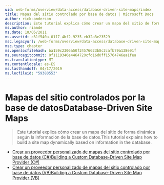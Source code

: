 ```yaml
---
uid: web-forms/overview/data-access/database-driven-site-maps/index
title: Mapas del sitio controlado por base de datos | Microsoft Docs
author: rick-anderson
description: Este tutorial explica cómo crear un mapa del sitio de forma dinámica según la información de la base de datos.
ms.author: riande
ms.date: 10/05/2011
ms.assetid: c31f540a-0117-4bf2-9235-eb32a3e23529
msc.legacyurl: /web-forms/overview/data-access/database-driven-site-maps
msc.type: chapter
ms.openlocfilehash: ba159c2306a50f24576623b8c2cafb79a138e91f
ms.sourcegitcommit: 0f1119340e4464720cfd16d0ff15764746ea1fea
ms.translationtype: MT
ms.contentlocale: es-ES
ms.lasthandoff: 04/17/2019
ms.locfileid: "59380553"
---
```

# <a name="database-driven-site-maps"></a><span data-ttu-id="6cc93-103">Mapas del sitio controlados por la base de datos</span><span class="sxs-lookup"><span data-stu-id="6cc93-103">Database-Driven Site Maps</span></span>

> <span data-ttu-id="6cc93-104">Este tutorial explica cómo crear un mapa del sitio de forma dinámica según la información de la base de datos.</span><span class="sxs-lookup"><span data-stu-id="6cc93-104">This tutorial explains how to build a site map dynamically based on information in the database.</span></span>


- [<span data-ttu-id="6cc93-105">Crear un proveedor personalizado de mapas del sitio controlado por base de datos (C#)</span><span class="sxs-lookup"><span data-stu-id="6cc93-105">Building a Custom Database-Driven Site Map Provider (C#)</span></span>](building-a-custom-database-driven-site-map-provider-cs.md)
- [<span data-ttu-id="6cc93-106">Crear un proveedor personalizado de mapas del sitio controlado por base de datos (VB)</span><span class="sxs-lookup"><span data-stu-id="6cc93-106">Building a Custom Database-Driven Site Map Provider (VB)</span></span>](building-a-custom-database-driven-site-map-provider-vb.md)
